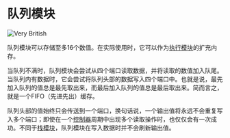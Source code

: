 # 队列模块

![Very British](item:tis3d:module_queue)

队列模块可以存储至多16个数值。在实际使用时，它可以作为[执行模块](module_execution.md)的扩充内存。

当队列不满时，队列模块会尝试从四个端口读取数据，并将读取的数值加入队尾。当队列内有数据时，它会尝试将队列头部的数据写入四个端口中。也就是说，最先加入队列的值总是最先取出来，而最后加入队列的值总是最后取出来。简而言之，就是一个FIFO（先进先出）缓存。

队列头部的值始终只会传送到一个端口，换句话说，一个输出值将永远不会重复写入多个端口；即使在一个[控制器](../block/controller.md)周期中出现多个读取操作时，也仅仅会有一次成功。不同于[栈模块](module_stack.md)，队列模块在写入数据时并不会刷新输出值。
